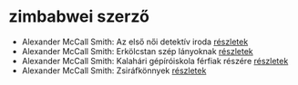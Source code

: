 # zimbabwei szerző

- Alexander McCall Smith: Az első női detektív iroda [részletek](_details/%7Bopf.creator%7D.md#id_921)
- Alexander McCall Smith: Erkölcstan szép lányoknak [részletek](_details/%7Bopf.creator%7D.md#id_918)
- Alexander McCall Smith: Kalahári gépíróiskola férfiak részére [részletek](_details/%7Bopf.creator%7D.md#id_919)
- Alexander McCall Smith: Zsiráfkönnyek [részletek](_details/%7Bopf.creator%7D.md#id_920)